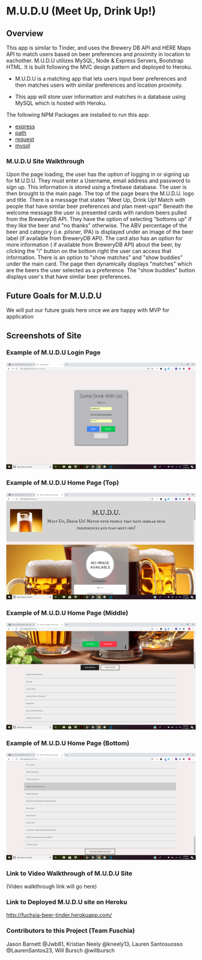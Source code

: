 # M.U.D.U (Meet Up, Drink Up!)

## Overview 
This app is similar to Tinder, and uses the Brewery DB API and HERE Maps API to match users based on beer preferences and proximity in location to eachother. M.U.D.U utilizes MySQL, Node & Express Servers, Bootstrap HTML.  It is built following the MVC design pattern and deployed to Heroku.

* M.U.D.U is a matching app that lets users input beer preferences and then matches users with similar preferences and location proximity.

* This app will store user information and matches in a database using MySQL which is hosted with Heroku.

The following NPM Packages are installed to run this app:

* [express](https://www.npmjs.com/package/express)
* [path](https://www.npmjs.com/package/path)
* [request](https://www.npmjs.com/package/request)
* [mysql](https://www.npmjs.com/package/mysql)

### M.U.D.U Site Walkthrough
Upon the page loading, the user has the option of logging in or signing up for M.U.D.U. They must enter a Username, email address and password to sign up. This information is stored using a firebase database.  The user is then brought to the main page.  The top of the page bears the M.U.D.U. logo and title. There is a message that states "Meet Up, Drink Up! Match with people that have similar beer preferences and plan meet-ups!" Beneath the welcome message the user is presented cards with random beers pulled from the BreweryDB API. They have the option of selecting "bottoms up" if they like the beer and "no thanks" otherwise.  The ABV percentage of the beer and category (i.e. pilsner, IPA) is displayed under an image of the beer label (if available from BreweryDB API). The card also has an option for more information ( if available from BreweryDB API) about the beer, by clicking the "i" button on the bottom right the user can access that information. There is an option to "show matches" and "show buddies" under the main card. The page then dynamically displays "matches" which are the beers the user selected as a preference. The "show buddies" button displays user's that have similar beer preferences. 

## Future Goals for M.U.D.U
 We will put our future goals here once we are happy with MVP for application

## Screenshots of Site

### Example of M.U.D.U Login Page 

![Example of Login Page for M.U.D.U Site](./public/images/sign-in-page.png)

### Example of M.U.D.U Home Page (Top) 

![Example of Home Screen for M.U.D.U Site](./public/images/top-app-page.png)

### Example of M.U.D.U Home Page (Middle) 

![Example of Home Screen for M.U.D.U Site](./public/images/middle-app-page.png)

### Example of M.U.D.U Home Page (Bottom)

![Example of Home Screen for M.U.D.U Site](./public/images/bottom-app-pagr.png)


### Link to Video Walkthrough of M.U.D.U Site

(Video walkthrough link will go here)
  
### Link to Deployed M.U.D.U site on Heroku

http://fuchsia-beer-tinder.herokuapp.com/

### Contributors to this Project (Team Fuschia)
Jason Barnett @Jwb81,
Kristian Neely @kneely13,
Lauren Santosuosso @LaurenSantos23,
Will Bursch @willbursch



